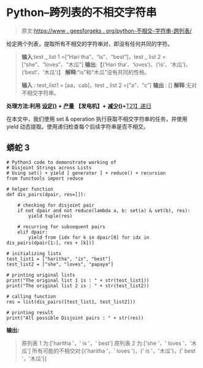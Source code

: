 # Python–跨列表的不相交字符串

> 原文:[https://www . geesforgeks . org/python-不相交-字符串-跨列表/](https://www.geeksforgeeks.org/python-disjoint-strings-across-lists/)

给定两个列表，提取所有不相交的字符串对，即没有任何共同的字符。

> **输入**:test _ list 1 =[“Hari tha”、“is”、“best”]，test _ list 2 =[“she”、“loves”、“木瓜”]
> **输出**:【(‘Hari tha’、‘loves’)、(‘is’、‘木瓜’)、(‘best’、‘木瓜’)】
> **解释**:“is”和“木瓜”没有共同的性格。
> 
> **输入** : test_list1 = [aa，cab]，test _ list 2 =[“a”、“c”]
> **输出** : []
> **解释**:无对不相交字符串。

**处理方法:利用** [**设定()**](https://www.geeksforgeeks.org/python-set-method/) **+** [**产量**](https://www.geeksforgeeks.org/python-yield-keyword/) **【发电机】+** [**减少()**](https://www.geeksforgeeks.org/reduce-in-python/)**+**[T21】递归](https://www.geeksforgeeks.org/recursion/)

在本文中，我们使用 set & operation 执行获取不相交字符串的任务，并使用 yield 动态提取。使用递归检查每个后续字符串是否不相交。

## 蟒蛇 3

```
# Python3 code to demonstrate working of
# Disjoint Strings across Lists
# Using set() + yield [ generator ] + reduce() + recursion
from functools import reduce

# helper function
def dis_pairs(dpair, res=[]):

    # checking for disjoint pair
    if not dpair and not reduce(lambda a, b: set(a) & set(b), res):
        yield tuple(res)

    # recurring for subsequent pairs
    elif dpair:
        yield from [idx for k in dpair[0] for idx in dis_pairs(dpair[1:], res + [k])]

# initializing lists
test_list1 = ["haritha", "is", "best"]
test_list2 = ["she", "loves", "papaya"]

# printing original lists
print("The original list 1 is : " + str(test_list1))
print("The original list 2 is : " + str(test_list2))

# calling function
res = list(dis_pairs([test_list1, test_list2]))

# printing result
print("All possible Disjoint pairs : " + str(res))
```

**输出:**

> 原列表 1 为:['haritha '，' is '，' best']
> 原列表 2 为:['she '，' loves '，'木瓜']
> 所有可能的不相交对:[('haritha '，' loves ')，(' is '，'木瓜')，(' best '，'木瓜')]